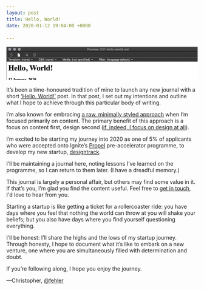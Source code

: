 ```yaml
---
layout: post
title: Hello, World!
date: 2020-01-12 19:04:00 +0000

---
```

![Hello, World!](/uploads/001-hello-world.png)

It’s been a time-honoured tradition of mine to launch any new journal with a short [‘Hello, World!’][01] post. In that post, I set out my intentions and outline what I hope to achieve through this particular body of writing.

I’m also known for embracing [a raw, minimally styled approach][02] when I’m focused primarily on content. The primary benefit of this approach is a focus on content first, design second ([if, indeed, I focus on design at all][03]).

I’m excited to be starting my journey into 2020 as one of 5% of applicants who were accepted onto Ignite’s [Propel][04] pre-accelerator programme, to develop my new startup, [designtrack][05].

I’ll be maintaining a journal here, noting lessons I’ve learned on the programme, so I can return to them later. (I have a dreadful memory.)

This journal is largely a personal affair, but others may find some value in it. If that’s you, I’m glad you find the content useful. Feel free to [get in touch][06], I'd love to hear from you.

Starting a startup is like getting a ticket for a rollercoaster ride: you have days where you feel that nothing the world can throw at you will shake your beliefs; but you also have days where you find yourself questioning everything.

I’ll be honest: I’ll share the highs and the lows of my startup journey. Through honesty, I hope to document what it’s like to embark on a new venture, one where you are simultaneously filled with determination and doubt.

If you’re following along, I hope you enjoy the journey.

—Christopher, [@fehler][06]


<!-- Links -->

[01]: http://tinybooks.org/journal/2016/01/01/hello-world
[02]: https://dev.mrmurphy.com/redesign/
[03]: https://fsck.mrmurphy.com
[04]: https://igniteni.com
[05]: https://designtrack.org
[06]: mailto:christopher@mrmurphy.com?subject=Let%20me%20know%20when%20designtrack%20launches…&amp;body=Hello!
[07]: https://twitter.com/fehler
